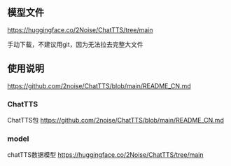 ## 模型文件
https://huggingface.co/2Noise/ChatTTS/tree/main

手动下载，不建议用git，因为无法拉去完整大文件

## 使用说明
https://github.com/2noise/ChatTTS/blob/main/README_CN.md

### ChatTTS 
ChatTTS包
https://github.com/2noise/ChatTTS/blob/main/README_CN.md

### model
chatTTS数据模型
https://huggingface.co/2Noise/ChatTTS/tree/main
